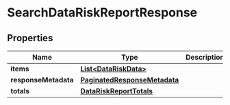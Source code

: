 

# SearchDataRiskReportResponse


## Properties

| Name | Type | Description | Notes |
|------------ | ------------- | ------------- | -------------|
|**items** | [**List&lt;DataRiskData&gt;**](DataRiskData.md) |  |  [optional] |
|**responseMetadata** | [**PaginatedResponseMetadata**](PaginatedResponseMetadata.md) |  |  [optional] |
|**totals** | [**DataRiskReportTotals**](DataRiskReportTotals.md) |  |  [optional] |



